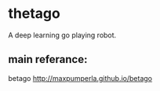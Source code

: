 # thetago

A deep learning go playing robot.

## main referance:

betago
<http://maxpumperla.github.io/betago>

